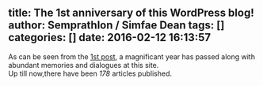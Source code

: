 title: The 1st anniversary of this WordPress blog!
author: Semprathlon / Simfae Dean
tags: []
categories: []
date: 2016-02-12 16:13:57
---
As can be seen from the [1st post](/?p=1), a magnificant year has passed along with abundant memories and dialogues at this site.  
Up till now,there have been *178* articles published.  